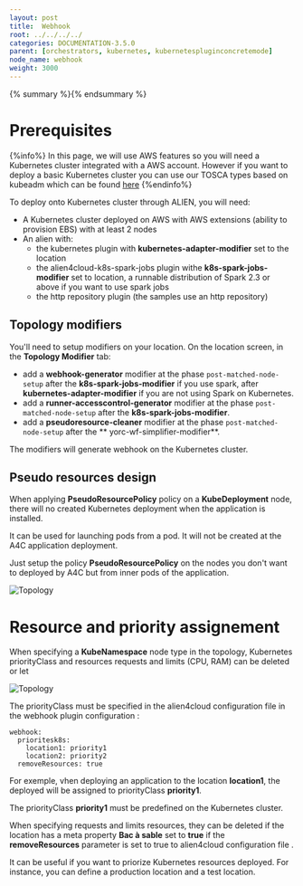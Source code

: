 ```yaml
---
layout: post
title:  Webhook
root: ../../../../
categories: DOCUMENTATION-3.5.0
parent: [orchestrators, kubernetes, kubernetespluginconcretemode]
node_name: webhook
weight: 3000
---
```

{% summary %}{% endsummary %}
# Prerequisites

{%info%}
In this page, we will use AWS features so you will need a Kubernetes cluster integrated with a AWS account.
However if you want to deploy a basic Kubernetes cluster you can use our TOSCA types based on kubeadm which can be found [here](https://github.com/alien4cloud/csar-public-library/tree/develop/org/alien4cloud/kubernetes/kubeadm)
{%endinfo%}

To deploy onto Kubernetes cluster through ALIEN, you will need:

- A Kubernetes cluster deployed on AWS with AWS extensions (ability to provision EBS) with at least 2 nodes
- An alien with:
  - the kubernetes plugin with **kubernetes-adapter-modifier** set to the location
  - the alien4cloud-k8s-spark-jobs plugin withe **k8s-spark-jobs-modifier** set to location, a runnable distribution of Spark 2.3 or above if you want to use spark jobs
  - the http repository plugin (the samples use an http repository)

## Topology modifiers

You'll need to setup modifiers on your location. On the location screen, in the **Topology Modifier** tab:


- add a **webhook-generator** modifier at the phase `post-matched-node-setup` after the **k8s-spark-jobs-modifier** if you use spark, after **kubernetes-adapter-modifier** if you are not using Spark on Kubernetes.
- add a **runner-accesscontrol-generator** modifier at the phase `post-matched-node-setup` after the **k8s-spark-jobs-modifier**.
- add a **pseudoresource-cleaner** modifier at the phase `post-matched-node-setup` after the ** 	yorc-wf-simplifier-modifier**.



The modifiers will generate webhook on the Kubernetes cluster.

## Pseudo resources design

When applying **PseudoResourcePolicy** policy on a **KubeDeployment** node, there will no created Kubernetes deployment when the application is installed.

It can be used for launching pods from a pod. It will not be created at the A4C application deployment.

Just setup the policy **PseudoResourcePolicy** on the nodes you don't want to deployed by A4C but from inner pods of the application.

![Topology](../../images/3.4.0/orchestrators/kubernetes/webhook_1.png)

# Resource and priority assignement

When specifying a **KubeNamespace** node type in the topology, Kubernetes priorityClass and resources requests and limits (CPU, RAM) can be deleted or let


![Topology](../../images/3.4.0/orchestrators/kubernetes/webhook_2.png)


The priorityClass must be specified in the alien4cloud configuration file in the webhook plugin configuration :
```
webhook:
  prioritesk8s:
    location1: priority1
    location2: priority2
  removeResources: true
```

For exemple, vhen deploying an application to the location **location1**, the deployed will be assigned to priorityClass **priority1**.

The priorityClass **priority1** must be predefined on the Kubernetes cluster.


When specifying requests and limits resources, they can be deleted if the location has a meta property **Bac à sable** set to **true** if the **removeResources** parameter is set to true to alien4cloud configuration file .

It can be useful if you want to priorize Kubernetes resources deployed. For instance, you can define a production location and a test location. 







